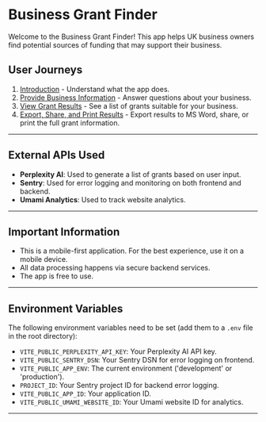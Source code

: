 # Business Grant Finder

Welcome to the Business Grant Finder! This app helps UK business owners find potential sources of funding that may support their business.

## User Journeys

1. [Introduction](docs/journeys/introduction.md) - Understand what the app does.
2. [Provide Business Information](docs/journeys/provide-business-information.md) - Answer questions about your business.
3. [View Grant Results](docs/journeys/view-grant-results.md) - See a list of grants suitable for your business.
4. [Export, Share, and Print Results](docs/journeys/export-and-share-results.md) - Export results to MS Word, share, or print the full grant information.

---

## External APIs Used

- **Perplexity AI**: Used to generate a list of grants based on user input.
- **Sentry**: Used for error logging and monitoring on both frontend and backend.
- **Umami Analytics**: Used to track website analytics.

---

## Important Information

- This is a mobile-first application. For the best experience, use it on a mobile device.
- All data processing happens via secure backend services.
- The app is free to use.

---

## Environment Variables

The following environment variables need to be set (add them to a `.env` file in the root directory):

- `VITE_PUBLIC_PERPLEXITY_API_KEY`: Your Perplexity AI API key.
- `VITE_PUBLIC_SENTRY_DSN`: Your Sentry DSN for error logging on frontend.
- `VITE_PUBLIC_APP_ENV`: The current environment ('development' or 'production').
- `PROJECT_ID`: Your Sentry project ID for backend error logging.
- `VITE_PUBLIC_APP_ID`: Your application ID.
- `VITE_PUBLIC_UMAMI_WEBSITE_ID`: Your Umami website ID for analytics.

---